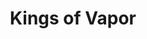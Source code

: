 ---
title: "Kings of Vapor"
url: /zanesville/kings-of-vapor-north-maysville-avenue/
shop: e-cigarette
---